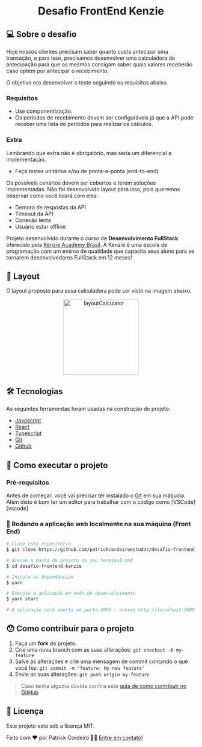 <h1 align="center">
    Desafio FrontEnd Kenzie
</h1>

## 💻 Sobre o desafio

Hoje nossos clientes precisam saber quanto custa antecipar uma transação, e para isso, precisamos desenvolver uma calculadora de antecipação para que os mesmos consigam saber quais valores receberão caso optem por antecipar o recebimento.

O objetivo era desenvolver o teste seguindo os requisitos abaixo.

### **Requisitos**

- Use componentização.
- Os períodos de recebimento devem ser configuráveis já que a API pode receber uma lista de periódos para realizar os cálculos.

### **Extra**

Lembrando que extra não é obrigatório, mas seria um diferencial a implementação.

- Faça testes unitários e/ou de ponta-a-ponta (end-to-end)

Os possíveis cenários devem ser cobertos e terem soluções implementadas. Não foi desenvolvido layout para isso, pois queremos observar como você lidará com eles:

- Demora de respostas da API
- Timeout da API
- Conexão lenta
- Usuário estar offline


Projeto desenvolvido durante o curso de **Desenvolvimento FullStack** oferecido pela [Kenzie Academy Brasil](https://kenzie.com.br/). A Kenzie é uma escola de programação com um ensino de qualidade que capacita seus aluno para se tornarem desenvolvedores FullStack em 12 meses!


## 🎨 Layout

O layout proposto para essa calculadora pode ser visto na imagem abaixo.

<p align="center">
  <img alt="layoutCalculator" title="#layoutCalculator" src="./public/img/layout-calculator.png" width="200px">
</p>

## 🛠 Tecnologias

As seguintes ferramentas foram usadas na construção do projeto:

- [Javascript]()
- [React]()
- [Typescript]()
- [Git]()
- [Github]()

## 🚀 Como executar o projeto

### Pré-requisitos

Antes de começar, você vai precisar ter instalado o [Git](https://git-scm.com) em sua máquina. 
Além disto é bom ter um editor para trabalhar com o código como [VSCode][vscode]

### 🧭 Rodando a aplicação web localmente na sua máquina (Front End)

```bash
# Clone este repositório
$ git clone https://github.com/patrickcordeiroestudos/desafio-frontend-kenzie.git

# Acesse a pasta do projeto no seu terminal/cmd
$ cd desafio-frontend-kenzie

# Instale as dependências
$ yarn

# Execute a aplicação em modo de desenvolvimento
$ yarn start

# A aplicação será aberta na porta:3000 - acesse http://localhost:3000
```

## 😯 Como contribuir para o projeto

1. Faça um **fork** do projeto.
2. Crie uma nova branch com as suas alterações: `git checkout -b my-feature`
3. Salve as alterações e crie uma mensagem de commit contando o que você fez: `git commit -m "feature: My new feature"`
4. Envie as suas alterações: `git push origin my-feature`
> Caso tenha alguma dúvida confira este [guia de como contribuir no GitHub](https://github.com/firstcontributions/first-contributions)

## 📝 Licença

Este projeto esta sob a licença MIT.

Feito com ❤️ por Patrick Cordeiro 👋🏽 [Entre em contato!](https://www.linkedin.com/in/patrickcordeiro/)
